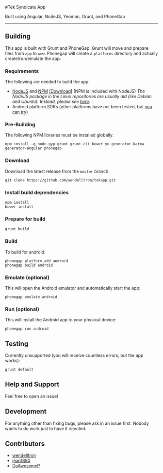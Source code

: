 #Tek Syndicate App

Built using  Angular, NodeJS, Yeoman, Grunt, and PhoneGap

---

## Building

This app is built with Grunt and PhoneGap. Grunt will move and prepare files from `app` to `www`. Phonegap will create a `platforms` directory and actually create/run/emulate the app.

### Requirements
The following are needed to build the app:

 - [NodeJS](https://nodejs.org/) and [NPM](https://npmjs.com/) [\[Download\]](https://nodejs.org/download/) (NPM is included with NodeJS) *The NodeJS package in the Linux repositories are usually old (like Debian and Ubuntu). Instead, please see [here](https://github.com/joyent/node/wiki/Installing-Node.js-via-package-manager).*
 - Android platform SDKs (other platforms have not been tested, but [you can try](http://docs.phonegap.com/en/4.0.0/guide_platforms_index.md.html#Platform%20Guides))

### Pre-Building
The following NPM libraries must be installed globally:
```
npm install -g node-gyp grunt grunt-cli bower yo generator-karma generator-angular phonegap
```

### Download
Download the latest release from the `master` branch:
```
git clone https://github.com/wendelltron/tekapp.git
```

### Install build dependencies
```
npm install
bower install
```

### Prepare for build
```
grunt build
```

### Build
To build for android:
```
phonegap platform add android
phonegap build android
```

### Emulate (optional)
This will open the Android emulator and automatically start the app:
```
phonegap emulate android
```

### Run (optional)
This will install the Android app to your physical device:
```
phonegap run android
```

## Testing
Currently unsupported (you will receive countless errors, but the app works):
```
grunt default
```

## Help and Support
Feel free to open an issue!

## Development
For anything other than fixing bugs, please ask in an issue first. Nobody wants to do work just to have it rejected.

## Contributors
 - [wendelltron](https://github.com/wendelltron)
 - [jean1880](https://github.com/jean1880)
 - [DaAwesomeP](https://github.com/DaAwesomeP)
